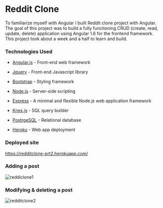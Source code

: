 # Reddit Clone

To familiarize myself with Angular I built Reddit clone project with Angular. The goal of this project was to build a fully functioning CRUD (create, read, update, delete) application using Angular 1.6 for the frontend framework. This project took about a week and a half to learn and build. 

### Technologies Used

* [Angular.js](https://docs.angularjs.org/guide/introduction)  - Front-end web framework
* [Jquery](https://jquery.com/) - Front-end Javascript library
* [Bootstrap](http://getbootstrap.com/) - Styling framework

* [Node.js](https://nodejs.org/en/) - Server-side scripting
* [Express](https://expressjs.com/) - A minimal and flexible Node.js web application framework
* [Knex.js](http://knexjs.org/) - SQL query builder
* [PostrgeSQL](https://www.postgresql.org/) - Relational database
* [Heroku](https://www.heroku.com/) - Web app deployment

### Deployed site
https://redditclone-prt2.herokuapp.com/

### Adding a post
![reddiclone1](https://media.giphy.com/media/26wkCsKFKCYRNEkPC/giphy.gif)
### Modifying & deleting a post 
![redditclone2](https://media.giphy.com/media/l3dj4s6myYYiRtdrq/giphy.gif)

